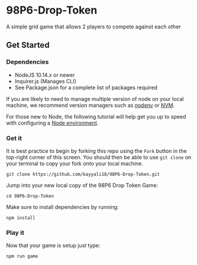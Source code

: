 # 98P6-Drop-Token

A simple grid game that allows 2 players to compete against each other

## Get Started

### Dependencies

- NodeJS 10.14.x or newer
- Inquirer.js (Manages CLI)
- See Package.json for a complete list of packages required

If you are likely to need to manage multiple version of node on your local machine, we recommend version managers such as [nodenv](https://github.com/nodenv/nodenv) or [NVM](https://github.com/creationix/nvm/blob/master/README.md).

For those new to Node, the following tutorial will help get you up to speed with configuring a [Node environment](https://nodejs.org/en/docs/guides/getting-started-guide/).

### Get it

It is best practice to begin by forking this repo using the `Fork` button in the top-right corner of this screen. You should then be able to use `git clone` on your terminal to copy your fork onto your local machine.

    git clone https://github.com/kayyali18/98P6-Drop-Token.git

Jump into your new local copy of the 98P6 Drop Token Game:

    cd 98P6-Drop-Token

Make sure to install dependencies by running:

    npm install

### Play it

Now that your game is setup just type:

    npm run game
